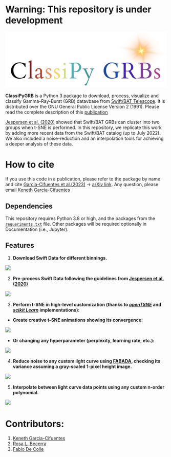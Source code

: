 


# **Warning: This repository is under development**

![Logo](docs/Animations/images/logo.jpeg)  

**ClassiPyGRB** is a Python 3 package to download, process, visualize and classify Gamma-Ray-Burst (GRB) datavbase from [Swift/BAT Telescope](https://swift.gsfc.nasa.gov/about_swift/bat_desc.html). It is distributed over the GNU General Public License Version 2 (1991). Please read the complete description of this [publication](JOSS_Docs/paper.md)

[Jespersen et al. (2020)](https://ui.adsabs.harvard.edu/abs/2020ApJ...896L..20J/abstract) showed that Swift/BAT GRBs can cluster into two groups when t-SNE is performed. In this repository, we replicate this work by adding more recent data from the Swift/BAT catalog (up to July 2022). We also included a noise-reduction and  an interpolation tools for achieving a deeper analysis of these data.

# How to cite
If you use this code in a publication, please refer to the package by name and cite [Garcia-Cifuentes et al.(2023)](https://ui.adsabs.harvard.edu/abs/2023arXiv230408666G/abstract) -> [arXiv link](https://arxiv.org/abs/2304.08666). Any question, please email [Keneth Garcia-Cifuentes](mailto:kenet.garcia@correo.nucleares.unam.mx)

## Dependencies
This repository requires Python 3.8 or high, and the packages from the [``requeriments.txt``](https://github.com/KenethGarcia/GRB_ML/blob/51482eecd01d8bea10a951ba3e9b0b108cea3c08/requirements.txt) file. Other packages will be required optionally in Documentation (i.e., Jupyter).


## Features
1. **Download Swift Data for different binnings.**

![](https://github.com/KenethGarcia/GRB_ML/blob/4f5322be0ab14f37b968f98ba4400a52e0aa5eed/Documentation/README_Images/GRB060614.jpg)

2. **Pre-process Swift Data following the guidelines from [Jespersen et al. (2020)](https://ui.adsabs.harvard.edu/abs/2020ApJ...896L..20J/abstract)**

![](https://github.com/KenethGarcia/GRB_ML/blob/4f5322be0ab14f37b968f98ba4400a52e0aa5eed/Documentation/README_Images/Limited_GRB060614.jpg)

3. **Perform t-SNE in high-level customization (thanks to [_openTSNE_](https://opentsne.readthedocs.io/en/latest/index.html) and [_scikit Learn_](https://scikit-learn.org/stable/modules/generated/sklearn.manifold.TSNE.html) implementations):**
- **Create creative t-SNE animations showing its convergence:**

![](https://github.com/KenethGarcia/GRB_ML/blob/51482eecd01d8bea10a951ba3e9b0b108cea3c08/Documentation/Animations/convergence_animation_pp_30.gif)

- **Or changing any hyperparameter (perplexity, learning rate, etc.):**

![](https://github.com/KenethGarcia/GRB_ML/blob/51482eecd01d8bea10a951ba3e9b0b108cea3c08/Documentation/Animations/perplexity_animation_2.gif)

4. **Reduce noise to any custom light curve using [FABADA](https://github.com/PabloMSanAla/fabada), checking its variance assuming a gray-scaled 1-pixel height image.**

![](https://github.com/KenethGarcia/GRB_ML/blob/4f5322be0ab14f37b968f98ba4400a52e0aa5eed/Documentation/README_Images/Noise_Filtered_GRB060614.jpg)

5. **Interpolate between light curve data points using any custom n-order polynomial.**

![](https://github.com/KenethGarcia/GRB_ML/blob/4f5322be0ab14f37b968f98ba4400a52e0aa5eed/Documentation/README_Images/Interpolated_GRB060614.jpg)

# Contributors:
1. [Keneth Garcia-Cifuentes](https://orcid.org/0009-0001-2607-6359)
2. [Rosa L. Becerra](https://orcid.org/0000-0002-0216-3415)
3. [Fabio De Colle](https://orcid.org/0000-0002-3137-4633)

